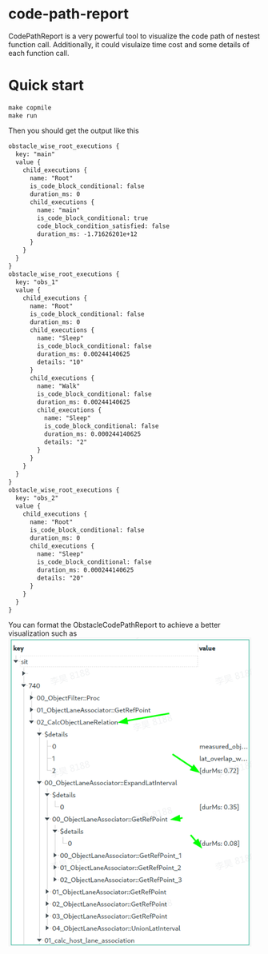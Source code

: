 # code-path-report

CodePathReport is a very powerful tool to visualize the code path of nestest function call. 
Additionally, it could visulaize time cost and some details of each function call. 

# Quick start
```
make copmile
make run
```
Then you should get the output like this
```name: "obstacle_map"
obstacle_wise_root_executions {
  key: "main"
  value {
    child_executions {
      name: "Root"
      is_code_block_conditional: false
      duration_ms: 0
      child_executions {
        name: "main"
        is_code_block_conditional: true
        code_block_condition_satisfied: false
        duration_ms: -1.71626201e+12
      }
    }
  }
}
obstacle_wise_root_executions {
  key: "obs_1"
  value {
    child_executions {
      name: "Root"
      is_code_block_conditional: false
      duration_ms: 0
      child_executions {
        name: "Sleep"
        is_code_block_conditional: false
        duration_ms: 0.00244140625
        details: "10"
      }
      child_executions {
        name: "Walk"
        is_code_block_conditional: false
        duration_ms: 0.00244140625
        child_executions {
          name: "Sleep"
          is_code_block_conditional: false
          duration_ms: 0.000244140625
          details: "2"
        }
      }
    }
  }
}
obstacle_wise_root_executions {
  key: "obs_2"
  value {
    child_executions {
      name: "Root"
      is_code_block_conditional: false
      duration_ms: 0
      child_executions {
        name: "Sleep"
        is_code_block_conditional: false
        duration_ms: 0.000244140625
        details: "20"
      }
    }
  }
}
```

You can format the ObstacleCodePathReport to achieve a better visualization such as 
![alt text](image.png)
